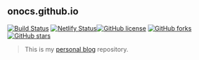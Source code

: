 ## onocs.github.io

[![Build Status](https://secure.travis-ci.org/onocs/onocs.github.io.svg)](https://travis-ci.org/onocs/onocs.github.io) [![Netlify Status](https://api.netlify.com/api/v1/badges/b623e2e3-bf34-473f-8d4f-cff7dcd15851/deploy-status)](https://app.netlify.com/sites/onocs/deploys)[![GitHub license](https://img.shields.io/github/license/onocs/onocs.github.io.svg)](https://github.com/onocs/onocs.github.io/blob/dev/LICENSE) [![GitHub forks](https://img.shields.io/github/forks/onocs/onocs.github.io.svg)](https://github.com/onocs/onocs.github.io/network) [![GitHub stars](https://img.shields.io/github/stars/onocs/onocs.github.io.svg)](https://github.com/onocs/onocs.github.io/stargazers)

> This is my [personal blog](https://onocs.github.io/) repository.
